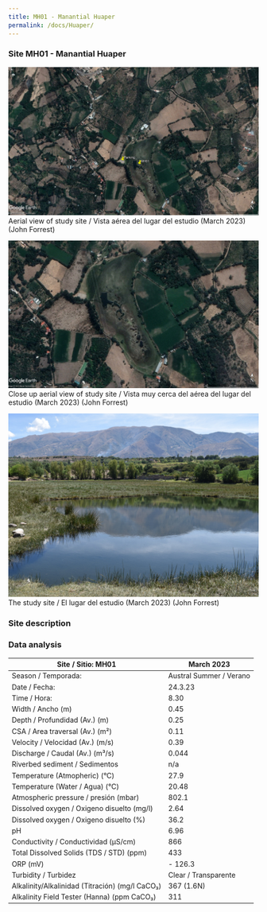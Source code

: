 ```yaml
---
title: MH01 - Manantial Huaper
permalink: /docs/Huaper/
---
```



### Site MH01 - Manantial Huaper

![Huaper](/assets/sites/ManantialHuaper1.jpg)
Aerial view of study site / Vista aérea del lugar del estudio (March 2023) (John Forrest)


![Huaper](/assets/sites/ManantialHuaper.jpg)
Close up aerial view of study site / Vista muy cerca del aérea del lugar del estudio (March 2023) (John Forrest)


![Huaper](/assets/sites/Huaper.JPG)
The study site / El lugar del estudio (March 2023) (John Forrest)



### Site description



### Data analysis

|     Site / Sitio: MH01                                   |     March 2023                 |
|----------------------------------------------------------|--------------------------------|
|     Season / Temporada:                                  |     Austral Summer / Verano    |
|     Date / Fecha:                                        |     24.3.23                    |
|     Time / Hora:                                         |     8.30                       |
|     Width / Ancho (m)                                    |     0.45                       |
|     Depth / Profundidad (Av.) (m)                        |     0.25                       |
|     CSA / Area traversal (Av.) (m²)                      |     0.11                       |
|     Velocity / Velocidad  (Av.) (m/s)                    |     0.39                       |
|     Discharge / Caudal (Av.) (m³/s)                      |     0.044                      |
|     Riverbed sediment / Sedimentos                       |     n/a                        |
|     Temperature (Atmopheric) (°C)                        |     27.9                       |
|     Temperature (Water / Agua) (°C)                      |     20.48                      |
|     Atmospheric pressure / presión (mbar)                |     802.1                      |
|     Dissolved oxygen /   Oxigeno disuelto (mg/l)         |     2.64                       |
|     Dissolved oxygen / Oxigeno disuelto (%)              |     36.2                       |
|     pH                                                   |     6.96                       |
|     Conductivity / Conductividad (µS/cm)                 |     866                        |
|     Total Dissolved Solids (TDS / STD)  (ppm)            |     433                        |
|     ORP (mV)                                             |     - 126.3                    |
|     Turbidity / Turbidez                                 |     Clear /  Transparente      |
|     Alkalinity/Alkalinidad   (Titración) (mg/l CaCO₃)    |     367 (1.6N)                 |
|     Alkalinity Field Tester (Hanna) (ppm CaCO₃)          |     311                        |

